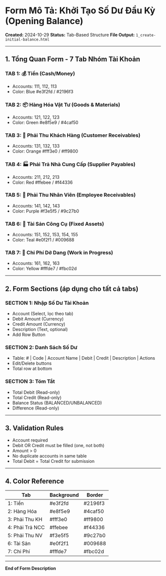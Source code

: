 # Form Mô Tả: Khởi Tạo Số Dư Đầu Kỳ (Opening Balance)

**Created:** 2024-10-29
**Status:** Tab-Based Structure
**File Output:** `1_create-initial-balance.html`

---

## 1. Tổng Quan Form - 7 Tab Nhóm Tài Khoản

### TAB 1: 💰 Tiền (Cash/Money)
- Accounts: 111, 112, 113
- Color: Blue #e3f2fd / #2196f3

### TAB 2: 📦 Hàng Hóa Vật Tư (Goods & Materials)
- Accounts: 121, 122, 123
- Color: Green #e8f5e9 / #4caf50

### TAB 3: 👥 Phải Thu Khách Hàng (Customer Receivables)
- Accounts: 131, 132, 133
- Color: Orange #fff3e0 / #ff9800

### TAB 4: 🏭 Phải Trả Nhà Cung Cấp (Supplier Payables)
- Accounts: 211, 212, 213
- Color: Red #ffebee / #f44336

### TAB 5: 👔 Phải Thu Nhân Viên (Employee Receivables)
- Accounts: 141, 142, 143
- Color: Purple #f3e5f5 / #9c27b0

### TAB 6: 🏢 Tài Sản Công Cụ (Fixed Assets)
- Accounts: 151, 152, 153, 154, 155
- Color: Teal #e0f2f1 / #009688

### TAB 7: 🔧 Chi Phí Dở Dang (Work in Progress)
- Accounts: 161, 162, 163
- Color: Yellow #fffde7 / #fbc02d

---

## 2. Form Sections (áp dụng cho tất cả tabs)

### SECTION 1: Nhập Số Dư Tài Khoản
- Account (Select, lọc theo tab)
- Debit Amount (Currency)
- Credit Amount (Currency)
- Description (Text, optional)
- Add Row Button

### SECTION 2: Danh Sách Số Dư
- Table: # | Code | Account Name | Debit | Credit | Description | Actions
- Edit/Delete buttons
- Total row at bottom

### SECTION 3: Tóm Tắt
- Total Debit (Read-only)
- Total Credit (Read-only)
- Balance Status (BALANCED/UNBALANCED)
- Difference (Read-only)

---

## 3. Validation Rules

- Account required
- Debit OR Credit must be filled (one, not both)
- Amount > 0
- No duplicate accounts in same table
- Total Debit = Total Credit for submission

---

## 4. Color Reference

| Tab | Background | Border |
|-----|-----------|--------|
| 1: Tiền | #e3f2fd | #2196f3 |
| 2: Hàng Hóa | #e8f5e9 | #4caf50 |
| 3: Phải Thu KH | #fff3e0 | #ff9800 |
| 4: Phải Trả NCC | #ffebee | #f44336 |
| 5: Phải Thu NV | #f3e5f5 | #9c27b0 |
| 6: Tài Sản | #e0f2f1 | #009688 |
| 7: Chi Phí | #fffde7 | #fbc02d |

---

**End of Form Description**
